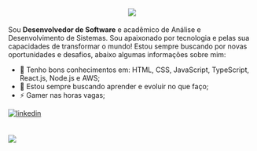 <h1 align="center">
  <img src="https://ik.imagekit.io/dfw3q47dv0/the_power_of_dark_side_fPLL-vX6C.gif" />
</h1>

Sou **Desenvolvedor de Software** e acadêmico de Análise e Desenvolvimento de Sistemas. Sou apaixonado por tecnologia e pelas sua capacidades de transformar o mundo! Estou sempre buscando por novas oportunidades e desafios, abaixo algumas informações sobre mim:

- 🎈 Tenho bons conhecimentos em: HTML, CSS, JavaScript, TypeScript, React.js, Node.js e AWS;
- 💬 Estou sempre buscando aprender e evoluir no que faço;<br>
- ⚡️ Gamer nas horas vagas;<br>

<div align='left'>
  <a href="https://www.linkedin.com/in/gomes-dev/" target="_blank">
  <img src="https://img.shields.io/badge/linkedin:  Raimundo Junior-%2300acee.svg?color=405DE6&style=for-the-badge&logo=linkedin&logoColor=white" alt=linkedin style="margin-bottom: 5px;"/>
  </a>
</div>
<br>

[![](https://github-readme-stats.vercel.app/api/top-langs/?username=dev-gomes&layout=compact)](https://github.com/anuraghazra/github-readme-stats)